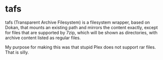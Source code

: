 tafs
====
tafs (Transparent Archive Filesystem) is a filesystem wrapper, based on Dokan, that mounts an existing path and mirrors the content exactly, except for files that are supported by 7zip, which will be shown as directories, with archive content listed as regular files.

My purpose for making this was that stupid Plex does not support rar files. That is silly.
